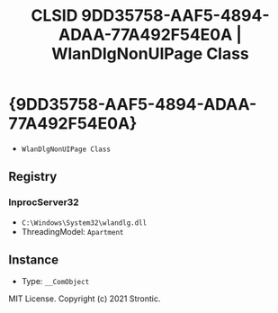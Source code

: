 ﻿---
title: "CLSID 9DD35758-AAF5-4894-ADAA-77A492F54E0A | WlanDlgNonUIPage Class"
excerpt: What is COM-Object CLSID 9DD35758-AAF5-4894-ADAA-77A492F54E0A?
---

# {9DD35758-AAF5-4894-ADAA-77A492F54E0A}

* `WlanDlgNonUIPage Class`

## Registry


### InprocServer32

* `C:\Windows\System32\wlandlg.dll`
* ThreadingModel: `Apartment`

## Instance

* Type: `__ComObject`

MIT License. Copyright (c) 2021 Strontic.


